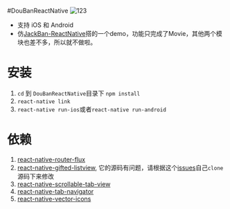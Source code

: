 #DouBanReactNative
![123](https://cloud.githubusercontent.com/assets/10808093/22878188/bcfe2202-f213-11e6-83b3-48e2c2245c98.png)

* 支持 iOS 和 Android
* 仿[JackBan-ReactNative](https://github.com/jack921/JackBan-ReactNative)搭的一个demo，功能只完成了Movie，其他两个模块也差不多，所以就不做啦。

# 安装
1. `cd` 到 `DouBanReactNative`目录下 `npm install`
2. `react-native link`
3. `react-native run-ios`或者`react-native run-android`

# 依赖
1. [react-native-router-flux](https://github.com/aksonov/react-native-router-flux)
2. [react-native-gifted-listview](https://github.com/FaridSafi/react-native-gifted-listview), 它的源码有问题，请根据这个[issues](https://github.com/FaridSafi/react-native-gifted-listview/pull/74)自己`clone`源码下来修改
3. [react-native-scrollable-tab-view](https://github.com/skv-headless/react-native-scrollable-tab-view)
4. [react-native-tab-navigator](https://github.com/exponent/react-native-tab-navigator)
5. [react-native-vector-icons](https://github.com/oblador/react-native-vector-icons)